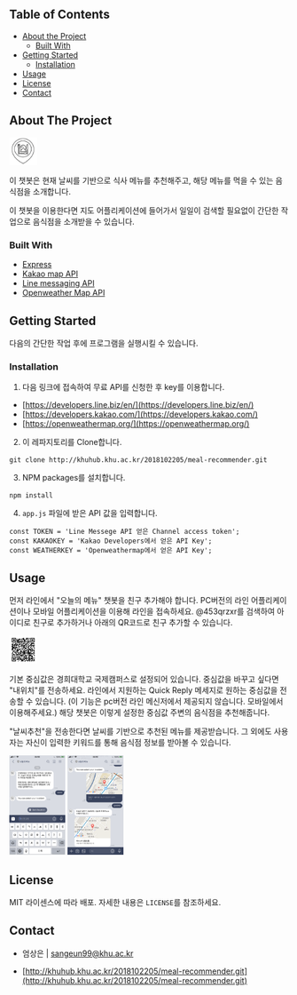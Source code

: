 

<!-- TABLE OF CONTENTS -->
## Table of Contents

* [About the Project](#about-the-project)
  * [Built With](#built-with)
* [Getting Started](#getting-started)
  * [Installation](#installation)
* [Usage](#usage)
* [License](#license)
* [Contact](#contact)

<!-- ABOUT THE PROJECT -->
## About The Project

  <img src="/images/logo.png" width="10%" height="10%" alt="로고"></img>
 
  이 챗봇은 현재 날씨를 기반으로 식사 메뉴를 추천해주고, 해당 메뉴를 먹을 수 있는 음식점을 소개합니다.

  이 챗봇을 이용한다면 지도 어플리케이션에 들어가서 일일이 검색할 필요없이 간단한 작업으로 음식점을 소개받을 수 있습니다.


### Built With

* [Express](https://github.com/expressjs/express)
* [Kakao map API](https://developers.kakao.com/)
* [Line messaging API](https://developers.line.biz/en/)
* [Openweather Map API](https://openweathermap.org/)

<!-- GETTING STARTED -->
## Getting Started

다음의 간단한 작업 후에 프로그램을 실행시킬 수 있습니다.

### Installation

1. 다음 링크에 접속하여 무료 API를 신청한 후 key를 이용합니다.
  * [https://developers.line.biz/en/](https://developers.line.biz/en/)
  * [https://developers.kakao.com/](https://developers.kakao.com/)
  * [https://openweathermap.org/](https://openweathermap.org/)

2. 이 레파지토리를 Clone합니다.
```
git clone http://khuhub.khu.ac.kr/2018102205/meal-recommender.git
```

3. NPM packages를 설치합니다.
```
npm install
```

4. `app.js` 파일에 받은 API 값을 입력합니다.
```
const TOKEN = 'Line Messege API 얻은 Channel access token';
const KAKAOKEY = 'Kakao Developers에서 얻은 API Key';
const WEATHERKEY = 'Openweathermap에서 얻은 API Key';
```

<!-- USAGE EXAMPLES -->
## Usage

먼저 라인에서 "오늘의 메뉴" 챗봇을 친구 추가해야 합니다. PC버전의 라인 어플리케이션이나 모바일 어플리케이션을 이용해 라인을 접속하세요. @453qrzxr를 검색하여 아이디로 친구로 추가하거나 아래의 QR코드로 친구 추가할 수 있습니다.

<img src="/images/QRcode.png" width="10%" height="10%" alt="QR CODE"></img>

기본 중심값은 경희대학교 국제캠퍼스로 설정되어 있습니다. 중심값을 바꾸고 싶다면 "내위치"를 전송하세요. 라인에서 지원하는 Quick Reply 메세지로 원하는 중심값을 전송할 수 있습니다. (이 기능은 pc버전 라인 메신저에서 제공되지 않습니다. 모바일에서 이용해주세요.) 해당 챗봇은 이렇게 설정한 중심값 주변의 음식점을 추천해줍니다.

"날씨추천"을 전송한다면 날씨를 기반으로 추천된 메뉴를 제공받습니다. 그 외에도 사용자는 자신이 입력한 키워드를 통해 음식점 정보를 받아볼 수 있습니다.

<p float="left">
  <img src="/images/screenshot1.png" width="20%" height="20%" alt="Screenshot1"></img>
  <img src="/images/screenshot2.png" width="20%" height="20%" alt="Screenshot2"></img>
</p>

<!-- LICENSE -->
## License

MIT 라이센스에 따라 배포. 자세한 내용은 `LICENSE`를 참조하세요.

<!-- CONTACT -->
## Contact

* 엄상은 | sangeun99@khu.ac.kr

* [http://khuhub.khu.ac.kr/2018102205/meal-recommender.git](http://khuhub.khu.ac.kr/2018102205/meal-recommender.git)